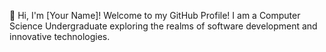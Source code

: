 👋 Hi, I'm [Your Name]!
Welcome to my GitHub Profile!
I am a Computer Science Undergraduate exploring the realms of software development and innovative technologies.

